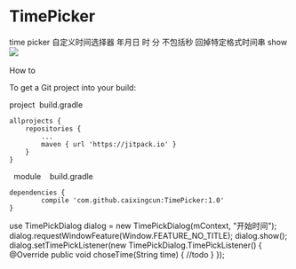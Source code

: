 # TimePicker
time picker
自定义时间选择器
年月日 时 分  不包括秒
回掉特定格式时间串
show
![](https://github.com/caixingcun/picture/blob/master/timepick.gif)  


How to

To get a Git project into your build:

project
  build.gradle
  
	allprojects {
		repositories {
			...
			maven { url 'https://jitpack.io' }
		}
	}
  
module  
  build.gradle
  
 	dependencies {
	        compile 'com.github.caixingcun:TimePicker:1.0'
	}
  
  
use
      		  TimePickDialog dialog = new TimePickDialog(mContext, "开始时间");
             		   dialog.requestWindowFeature(Window.FEATURE_NO_TITLE);
           		     dialog.show();
             		   dialog.setTimePickListener(new TimePickDialog.TimePickListener() {
            		        @Override
              		      public void choseTime(String time) {
              		        //todo
              		      }
              		  });
